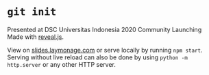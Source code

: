 # `git init`

Presented at DSC Universitas Indonesia 2020 Community Launching\
Made with [reveal.js][reveal.js].

View on [slides.laymonage.com][slides-git-init] or serve locally
by running `npm start`. Serving without live reload can also be done by using
`python -m http.server` or any other HTTP server.

[reveal.js]: https://github.com/hakimel/reveal.js
[slides-git-init]: https://slides.laymonage.com/git-init
